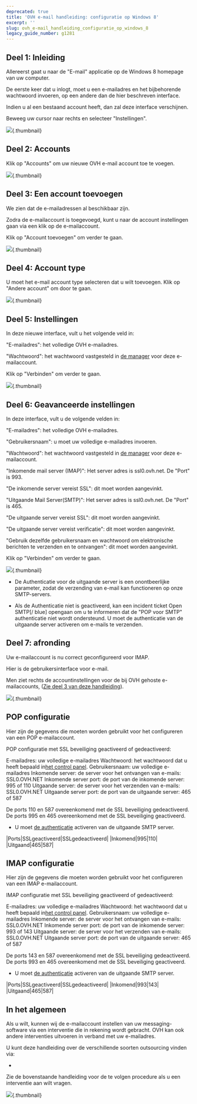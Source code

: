 ```yaml
---
deprecated: true
title: 'OVH e-mail handleiding: configuratie op Windows 8'
excerpt: ''
slug: ovh_e-mail_handleiding_configuratie_op_windows_8
legacy_guide_number: g1281
---
```



## Deel 1: Inleiding
Allereerst gaat u naar de "E-mail" applicatie op de Windows 8 homepage van uw computer. 

De eerste keer dat u inlogt, moet u een e-mailadres en het bijbehorende wachtwoord invoeren, op een andere dan de hier beschreven interface. 

Indien u al een bestaand account heeft, dan zal deze interface verschijnen.

Beweeg uw cursor naar rechts en selecteer "Instellingen".

![](images/img_1142.jpg){.thumbnail}


## Deel 2: Accounts
Klik op "Accounts" om uw nieuwe OVH e-mail account toe te voegen.

![](images/img_1143.jpg){.thumbnail}


## Deel 3: Een account toevoegen
We zien dat de e-mailadressen al beschikbaar zijn.

Zodra de e-mailaccount is toegevoegd, kunt u naar de account instellingen gaan via een klik op de e-mailaccount.

Klik op "Account toevoegen"  om verder te gaan.

![](images/img_1144.jpg){.thumbnail}


## Deel 4: Account type
U moet het e-mail account type selecteren dat u wilt toevoegen. 
Klik op "Andere account" om door te gaan.

![](images/img_1145.jpg){.thumbnail}


## Deel 5: Instellingen
In deze nieuwe interface, vult u het volgende veld in: 

"E-mailadres": het volledige OVH e-mailadres. 

"Wachtwoord": het wachtwoord vastgesteld in [de manager](https://www.ovh.com/managerv3/l) voor deze e-mailaccount.

Klik op "Verbinden" om verder te gaan.

![](images/img_1146.jpg){.thumbnail}


## Deel 6: Geavanceerde instellingen
In deze interface, vult u de volgende velden in: 

"E-mailadres": het volledige OVH e-mailadres.

"Gebruikersnaam": u moet uw volledige e-mailadres invoeren.

"Wachtwoord": het wachtwoord vastgesteld in [de manager](https://www.ovh.com/managerv3) voor deze e-mailaccount.

"Inkomende mail server (IMAP)":
Het server adres is ssl0.ovh.net.
De "Port" is 993.

"De inkomende server vereist SSL": dit moet worden aangevinkt.

"Uitgaande Mail Server(SMTP)":
Het server adres is ssl0.ovh.net.
De "Port" is 465.

"De uitgaande server vereist SSL": dit moet worden aangevinkt.

"De uitgaande server vereist verificatie": dit moet worden aangevinkt.

"Gebruik dezelfde gebruikersnaam en wachtwoord om elektronische berichten te verzenden en te ontvangen": dit moet worden aangevinkt.

Klik op "Verbinden" om verder te gaan.

![](images/img_1147.jpg){.thumbnail}

- De Authenticatie voor de uitgaande server is een onontbeerlijke parameter, zodat de verzending van e-mail kan functioneren op onze SMTP-servers.

- Als de Authenticatie niet is geactiveerd, kan een incident ticket Open SMTP[/ blue] opengaan om u te informeren dat de "POP voor SMTP" authenticatie niet wordt ondersteund. U moet de authenticatie van de uitgaande server activeren om e-mails te verzenden.




## Deel 7: afronding
Uw e-mailaccount is nu correct geconfigureerd voor IMAP.

Hier is de gebruikersinterface voor e-mail.

Men ziet rechts de accountinstellingen voor de bij OVH gehoste e-mailaccounts, ([Zie deel 3 van deze handleiding](#configuration_protocole_imap_partie_3_ajouter_un_compte)).

![](images/img_1148.jpg){.thumbnail}


## POP configuratie
Hier zijn de gegevens die moeten worden gebruikt voor het configureren van een POP e-mailaccount.

POP configuratie met SSL beveiliging geactiveerd of gedeactiveerd:

E-mailadres: uw volledige e-mailadres 
Wachtwoord: het wachtwoord dat u heeft bepaald in[het control panel](https://www.ovh.com/managerv3/).
Gebruikersnaam: uw volledige e-mailadres
Inkomende server: de server voor het ontvangen van e-mails: SSL0.OVH.NET
Inkomende server port: de port van de inkomende server: 995 of 110
Uitgaande server: de server voor het verzenden van e-mails: SSL0.OVH.NET
Uitgaande server port: de port van de uitgaande server: 465 of 587

De ports 110 en 587 overeenkomend met de SSL beveiliging gedeactiveerd.
De ports 995 en 465 overeenkomend met de SSL beveiliging geactiveerd.


- U moet [de authenticatie](#configuration_protocole_imap_partie_6_parametres_avances) activeren van de uitgaande SMTP server.


|Ports|SSLgeactiveerd|SSLgedeactiveerd|
|Inkomend|995|110|
|Uitgaand|465|587|




## IMAP configuratie
Hier zijn de gegevens die moeten worden gebruikt voor het configureren van een IMAP e-mailaccount.

IMAP configuratie met SSL beveiliging geactiveerd of gedeactiveerd:

E-mailadres: uw volledige e-mailadres 
Wachtwoord: het wachtwoord dat u heeft bepaald in[het control panel](https://www.ovh.com/managerv3/).
Gebruikersnaam: uw volledige e-mailadres
Inkomende server: de server voor het ontvangen van e-mails: SSL0.OVH.NET
Inkomende server port: de port van de inkomende server: 993 of 143
Uitgaande server: de server voor het verzenden van e-mails: SSL0.OVH.NET
Uitgaande server port: de port van de uitgaande server: 465 of 587

De ports 143 en 587 overeenkomend met de SSL beveiliging gedeactiveerd.
De ports 993 en 465 overeenkomend met de SSL beveiliging geactiveerd.


- U moet [de authenticatie](#configuration_protocole_imap_partie_6_parametres_avances) activeren van de uitgaande SMTP server.


|Ports|SSLgeactiveerd|SSLgedeactiveerd|
|Inkomend|993|143|
|Uitgaand|465|587|




## In het algemeen
Als u wilt, kunnen wij de e-mailaccount instellen van uw messaging-software via een interventie die in rekening wordt gebracht. OVH kan ook andere interventies uitvoeren in verband met uw e-mailadres.

U kunt deze handleiding over de verschillende soorten outsourcing vinden via:

- []({legacy}1683)


Zie de bovenstaande handleiding voor de te volgen procedure als u een interventie aan wilt vragen.

![](images/img_2500.jpg){.thumbnail}

